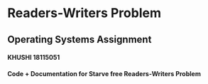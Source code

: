 # Readers-Writers Problem
## Operating Systems Assignment
#### KHUSHI 18115051
#### Code + Documentation for Starve free Readers-Writers Problem
